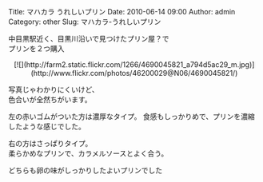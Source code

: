 Title: マハカラ うれしいプリン
Date: 2010-06-14 09:00
Author: admin
Category: other
Slug: マハカラ-うれしいプリン

中目黒駅近く、目黒川沿いで見つけたプリン屋？で  
プリンを２つ購入

<p>
<center>
[![](http://farm2.static.flickr.com/1266/4690045821_a794d5ac29_m.jpg)](http://www.flickr.com/photos/46200029@N06/4690045821/)

</center>
  
写真じゃわかりにくいけど、  
色合いが全然ちがいます。

</p>
左の赤いゴムがついた方は濃厚なタイプ。  
食感もしっかりめで、プリンを濃縮したような感じでした。

右の方はさっぱりタイプ。  
柔らかめなプリンで、カラメルソースとよく合う。

どちらも卵の味がしっかりしたよいプリンでした
